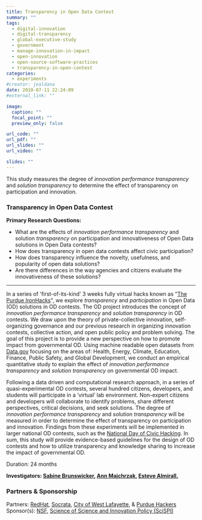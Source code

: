 ```yaml
---
title: Transparency in Open Data Contest
summary: ""
tags:
  - digital-innovation
  - digital-transparency
  - global-executive-study
  - government
  - manage-innovation-in-impact
  - open-innovation
  - open-source-software-practices
  - transparency-in-open-contest
categories:
  - experiments
#creator: jealdana
date: 2010-07-11 22:24:09
#external_link: ""

image:
  caption: ""
  focal_point: ""
  preview_only: false

url_code: ""
url_pdf: ""
url_slides: ""
url_video: ""

slides: ""
---
```

This study measures the degree of _innovation performance transparency_ and _solution transparency_ to determine the effect of transparency on participation and innovation.

### Transparency in Open Data Contest

**Primary Research Questions:**

*   What are the effects of _innovation performance transparency_ and solution _transparency_ on participation and innovativeness of Open Data solutions in Open Data contests?
*   How does transparency in open data contests affect civic participation?
*   How does transparency influence the novelty, usefulness, and popularity of open data solutions?
*   Are there differences in the way agencies and citizens evaluate the innovativeness of these solutions?

* * *

In a series of 'first-of-its-kind' 3 weeks fully virtual hacks known as "[The Purdue IronHacks](https://www.purdue.edu/opendigital/purdue-ironhacks/)", we explore _transparency_ and _participation_ in Open Data (OD) solutions in OD contests. The OD project introduces the concept of _innovation performance transparency_ and _solution transparency_ in OD contests. We draw upon the theory of private-collective innovation, self-organizing governance and our previous research in organizing innovation contests, collective action, and open public policy and problem solving. The goal of this project is to provide a new perspective on how to promote impact from governmental OD. Using machine readable open datasets from [Data.gov](http://www.data.gov/) focusing on the areas of: Health, Energy, Climate, Education, Finance, Public Safety, and Global Development, we conduct an empirical quantitative study to explain the effect of _innovation performance transparency_ and _solution transparency_ on governmental OD impact.

Following a data driven and computational research approach, in a series of quasi-experimental OD contests, several hundred citizens, developers, and students will participate in a ‘virtual’ lab environment. Non-expert citizens and developers will collaborate to identify problems, share different perspectives, critical decisions, and seek solutions. The degree of _innovation performance transparency_ and _solution transparency_ will be measured in order to determine the effect of transparency on participation and innovation. Findings from these experiments will be implemented in larger national OD contests, such as the [National Day of Civic Hacking](http://hackforchange.org/). In sum, this study will provide evidence-based guidelines for the design of OD contests and how to utilize transparency and knowledge sharing to increase the impact of governmental OD.

Duration: 24 months

**Investigators: [Sabine Brunswicker](https://www.purdue.edu/opendigital/about/sabine/), [Ann Majchrzak](https://www.purdue.edu/opendigital/about/research-team/), [Esteve Almirall.](https://www.purdue.edu/opendigital/about/research-team/)**

### **Partners & Sponsorship**

Partners: [RedHat](http://www.redhat.com/en), [Socrata](https://www.socrata.com/), [City of West Lafayette](http://www.westlafayette.in.gov/), & [Purdue Hackers  
](http://purduehackers.com/)Sponsor(s): [NSF](http://www.nsf.gov/), [Science of Science and Innovation Policy (SciSPI)](http://www.nsf.gov/funding/pgm_summ.jsp?pims_id=501084)
